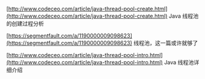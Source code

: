 [http://www.codeceo.com/article/java-thread-pool-create.html](http://www.codeceo.com/article/java-thread-pool-create.html)     Java 线程池的创建过程分析

[https://segmentfault.com/a/1190000009098623](https://segmentfault.com/a/1190000009098623)   线程池，这一篇或许就够了

[http://www.codeceo.com/article/java-thread-pool-intro.html](http://www.codeceo.com/article/java-thread-pool-intro.html)   Java 线程池详细介绍

